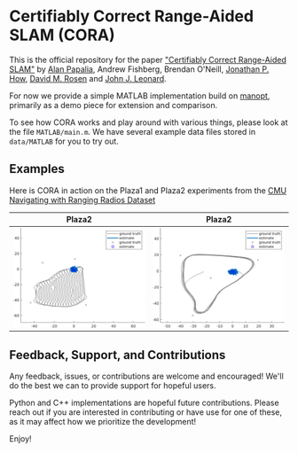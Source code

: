 # Certifiably Correct Range-Aided SLAM (CORA)

This is the official repository for the paper ["Certifiably Correct Range-Aided SLAM"](https://arxiv.org/abs/2302.11614) by
[Alan Papalia](https://alanpapalia.github.io), Andrew Fishberg, Brendan O'Neill, [Jonathan P. How](https://www.mit.edu/~jhow/),
[David M. Rosen](https://david-m-rosen.github.io/) and [John J. Leonard](https://meche.mit.edu/people/faculty/JLEONARD@MIT.EDU).

For now we provide a simple MATLAB implementation build on [manopt](https://www.manopt.org/), primarily as a demo piece for extension and comparison.

To see how CORA works and play around with various things, please look at the
file `MATLAB/main.m`. We have several example data files stored in `data/MATLAB`
for you to try out.

## Examples

Here is CORA in action on the Plaza1 and Plaza2 experiments from the
[CMU Navigating with Ranging Radios Dataset](https://infoscience.epfl.ch/record/283435)

| Plaza2      | Plaza2     |
| ------------| -----------|
| ![Plaza2](media/pz1_grey_solid_inf_loop.gif) | ![Plaza2](media/pz2_grey_solid_inf_loop.gif) |


## Feedback, Support, and Contributions

Any feedback, issues, or contributions are welcome and encouraged! We'll do the best we can to provide support for hopeful users.

Python and C++ implementations are hopeful future contributions. Please reach out if you are interested in contributing or have use for one of these, as it may affect how we prioritize the development!

Enjoy!
